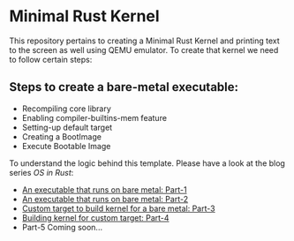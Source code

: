 # Minimal Rust Kernel
This repository pertains to creating a Minimal Rust Kernel and printing text to the screen as well using QEMU emulator. To create that kernel we need to follow certain steps:

## Steps to create a bare-metal executable:
* Recompiling core library
* Enabling compiler-builtins-mem feature
* Setting-up default target
* Creating a BootImage
* Execute Bootable Image

To understand the logic behind this template. Please have a look at the blog series *OS in Rust*:
* [An executable that runs on bare metal: Part-1](https://blog.knoldus.com/os-in-rust-an-executable-that-runs-on-bare-metal-part-1/)
* [An executable that runs on bare metal: Part-2](https://blog.knoldus.com/os-in-rust-an-executable-that-runs-on-bare-metal-part-2/)
* [Custom target to build kernel for a bare metal: Part-3](https://blog.knoldus.com/os-in-rust-custom-target-to-build-kernel-for-a-bare-metal-part-3/)
* [Building kernel for custom target: Part-4](https://blog.knoldus.com/os-in-rust-building-kernel-for-custom-target-part-4/)
* Part-5 Coming soon...
